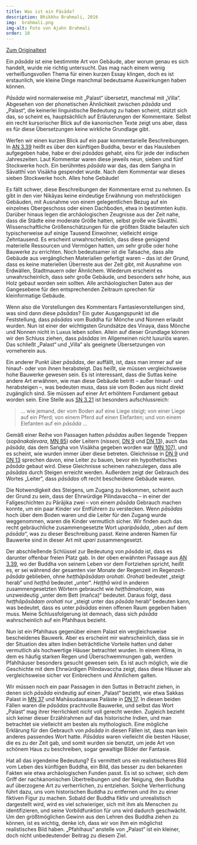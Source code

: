 ```yaml
---
title: Was ist ein Pāsāda?
description: Bhikkhu Brahmali, 2016
img:  brahmali.png
img-alt: Foto von Ajahn Brahmali
order: 10
---
```


[Zum Originaltext](https://discourse.suttacentral.net/t/what-is-a-pasada/3083)

Ein *pāsāda* ist eine bestimmte Art von Gebäude, aber worum genau es sich handelt, wurde nie richtig untersucht. Das mag nach einem wenig verheißungsvollen Thema für einen kurzen Essay klingen, doch es ist erstaunlich, wie kleine Dinge manchmal bedeutsame Auswirkungen haben können. 

*Pāsāda* wird normalerweise mit „Palast“ übersetzt, manchmal mit „Villa“. Abgesehen von der phonetischen Ähnlichkeit zwischen *pāsāda* und „Palast“, die keinerlei linguistische Bedeutung zu haben scheint, stützt sich das, so scheint es, hauptsächlich auf Erläuterungen der Kommentare. Selbst ein recht kursorischer Blick auf die kanonischen Texte zeigt uns aber, dass es für diese Übersetzungen keine wirkliche Grundlage gibt. 

Werfen wir einen kurzen Blick auf ein paar kommentarielle Beschreibungen. In [AN 3.39](#/sutta/an3.39/de/sabbamitta) heißt es über den künftigen Buddha, bevor er das Hausleben aufgegeben habe, habe er drei *pāsādas* gehabt, eins für  jede der indischen Jahreszeiten. Laut Kommentar waren diese jeweils neun, sieben und fünf Stockwerke hoch. Ein berühmtes *pāsāda* war das, das dem Saṅgha in Sāvatthī von Visākha gespendet wurde. Nach dem Kommentar war dieses sieben Stockwerke hoch. Alles hohe Gebäude! 

Es fällt schwer, diese Beschreibungen der Kommentare ernst zu nehmen. Es gibt in den vier Nikāyas keine eindeutige Erwähnung von mehrstöckigen Gebäuden, mit Ausnahme von einem gelegentlichen Bezug auf ein einzelnes Obergeschoss oder einen Dachboden, etwa in bestimmten *kuṭis*. Darüber hinaus legen die archäologischen Zeugnisse aus der Zeit nahe, dass die Städte eine moderate Größe hatten, selbst große wie Sāvatthī. Wissenschaftliche Größenschätzungen für die größten Städte belaufen sich typischerweise auf einige Tausend Einwohner, vielleicht einige Zehntausend. Es erscheint unwahrscheinlich, dass diese genügend materielle Ressourcen und Vermögen hatten, um sehr große oder hohe Bauwerke zu errichten. Noch bedeutsamer ist die Tatsache, dass alle Gebäude aus vergänglichen Materialien gefertigt waren – das ist der Grund, dass es keine materiellen Überreste aus der Zeit gibt,  mit Ausnahme von Erdwällen, Stadtmauern oder Ähnlichem. Wiederum erscheint es unwahrscheinlich, dass sehr große Gebäude, und besonders sehr hohe, aus Holz gebaut worden sein sollten. Alle archäologischen Daten aus der Gangesebene für den entsprechenden Zeitraum sprechen für kleinformatige Gebäude. 

Wenn also die Vorstellungen des Kommentars Fantasievorstellungen sind, was sind dann diese *pāsādas*? Ein guter Ausgangspunkt ist die Feststellung, dass *pāsādas* vom Buddha für Mönche und Nonnen erlaubt wurden. Nun ist einer der wichtigsten Grundsätze des Vinaya, dass Mönche und Nonnen nicht in Luxus leben sollen. Allein auf dieser Grundlage können wir den Schluss ziehen, dass *pāsādas* im Allgemeinen nicht luxuriös waren. Das schließt „Palast“ und „Villa“ als geeignete Übersetzungen von vorneherein aus. 

Ein anderer Punkt über *pāsādas*, der auffällt, ist, dass man immer auf sie hinauf- oder von ihnen herabsteigt. Das heißt, sie müssen vergleichsweise hohe Bauwerke gewesen sein. Es ist interessant, dass die Suttas keine andere Art erwähnen, wie man diese Gebäude betritt – außer hinauf- und herabsteigen –, was bedeuten muss, dass sie vom Boden aus nicht direkt zugänglich sind. Sie müssen auf einer Art erhöhtem Fundament gebaut worden sein. Eine Stelle aus [SN 3.21](#/sutta/sn3.21:5.1/de/sabbamitta) ist besonders aufschlussreich: 

> … wie jemand, der vom Boden auf eine Liege steigt; von einer Liege auf ein Pferd; von einem Pferd auf einen Elefanten; und von einem Elefanten auf ein *pāsāda* …

Gemäß einer Reihe von Passagen hatten *pāsādas* außen liegende Treppen (*sopānakaḷevara*, [MN 85](#/sutta/mn85:5.1/de/sabbamitta)) oder Leitern (*nisseṇi*, [DN 9](#/sutta/dn9:37.1) und [DN 13](#/sutta/dn13:21.0/de/sabbamitta)), auch das *pāsāda*, das dem Saṅgha von Visākha gegeben worden war ([MN 107](#/sutta/mn107:2.2)), und es scheint, wie wurden immer über diese betreten. Gleichnisse in [DN 9](#/sutta/dn9/de/sabbamitta) und [DN 13](#/sutta/dn13/de/sabbamitta) sprechen davon, eine Leiter zu bauen, bevor ein hypothetisches *pāsāda* gebaut wird. Diese Gleichnisse scheinen nahezulegen, dass alle *pāsādas* durch Steigen erreicht werden. Außerdem zeigt der Gebrauch des Wortes „Leiter“, dass *pāsādas* oft recht bescheidene Gebäude waren. 

Die Notwendigkeit des Steigens, um Zugang zu bekommen, scheint auch der Grund zu sein, dass der Ehrwürdige Pilindavaccha – in einer der Fallgeschichten zu Pārājika zwei – von einem *pāsāda* Gebrauch machen konnte, um ein paar Kinder vor Entführern zu verstecken. Wenn *pāsādas* hoch über dem Boden waren und die Leiter für den Zugang wurde weggenommen, waren die Kinder vermutlich sicher. Wir finden auch das recht gebräuchliche zusammengesetzte Wort *uparipāsāda*, „oben auf dem *pāsāda*“,  was zu dieser Beschreibung passt. Keine anderen Namen für Bauwerke sind in dieser Art mit *upari* zusammengesetzt. 

Der abschließende Schlüssel zur Bedeutung von *pāsāda* ist, dass es darunter offenbar freien Platz gab. In der oben erwähnten Passage aus [AN 3.39](#/sutta/an3.39:2.2/de/sabbamitta), wo der Buddha von seinem Leben vor dem Fortziehen spricht, heißt es, er sei während der gesamten vier Monate der Regenzeit im Regenzeit-*pāsāda* geblieben, ohne *heṭṭhāpāsādaṃ orohati*. *Orohati* bedeutet „steigt herab“ und *heṭṭhā* bedeutet „unter“. *Heṭṭhā* wird in anderen zusammengesetzten Wörtern gebraucht wie *heṭṭhāmañcaṃ*, was unzweideutig „unter dem Bett (mañca)“ bedeutet. Daraus folgt, dass *heṭṭhāpāsādaṃ orohati* nur „steigt unter das *pāsāda* herab“ bedeuten kann, was bedeutet, dass es unter *pāsādas* einen offenen Raum gegeben haben muss. Meine Schlussfolgerung ist demnach, dass sich *pāsāda* wahrscheinlich auf ein Pfahlhaus bezieht. 

Nun ist ein Pfahlhaus gegenüber einem Palast ein vergleichsweise bescheidenes Bauwerk. Aber es erscheint mir wahrscheinlich, dass sie in der Situation des alten Indien beträchtliche Vorteile hatten und  daher vermutlich als hochwertige Häuser betrachtet wurden. In einem Klima, in dem es häufig starken Regen und Überschwemmungen gab, werden Pfahlhäuser besonders gesucht gewesen sein. Es ist auch möglich, wie die Geschichte mit dem Ehrwürdigen Pilindavaccha zeigt, dass diese Häuser als vergleichsweise sicher vor Einbrechern und Ähnlichem galten. 

Wir müssen noch ein paar Passagen in den Suttas in Betracht ziehen, in denen sich *pāsāda* eindeutig auf einen „Palast“ bezieht, wie etwa Sakkas Palast in [MN 37](#/sutta/mn37:8.8/de/sabbamitta) und Mahāsudassanas Paläste in [DN 17](#/sutta/dn17:1.25.8/de/sabbamitta). In diesen beiden Fällen waren die *pāsādas* prachtvolle Bauwerke, und selbst das Wort „Palast“ mag ihrer Herrlichkeit nicht voll gerecht werden. Zugleich bezieht sich keiner dieser Erzählrahmen auf das historische Indien, und man betrachtet sie vielleicht am besten als mythologisch. Eine mögliche Erklärung für den Gebrauch von *pāsāda* in diesen Fällen ist, dass man kein anderes passendes Wort hatte. *Pāsādas* waren vielleicht die besten Häuser, die es zu der Zeit gab, und somit wurden sie benutzt, um jede Art von schönem Haus zu beschreiben, sogar gewaltige Bilder der Fantasie. 

Hat all das irgendeine Bedeutung? Es vermittelt uns ein realistischeres Bild vom Leben des künftigen Buddha, ein Bild, das besser zu den bekannten Fakten wie etwa archäologischen Funden passt. Es ist so schwer, sich dem Griff der nachkanonischen Übertreibungen und der Neigung, den Buddha auf überzogene Art zu verherrlichen, zu entziehen. Solche Verherrlichung führt dazu, uns vom historischen Buddha zu entfernen und ihn zu einer fiktiven Figur zu machen. Sobald der Buddha fiktiv und unrealistisch dargestellt wird, wird es viel schwieriger, sich mit ihm als Menschen zu identifizieren, und seine Vorbildfunktion für uns wird dadurch geschwächt. Um den größtmöglichen Gewinn aus den Lehren des Buddha ziehen zu können, ist es wichtig, denke ich, dass wir von ihm ein möglichst realistisches Bild haben. „Pfahlhaus“ anstelle von „Palast“ ist ein kleiner, doch nicht unbedeutender Beitrag zu diesem Ziel. 

